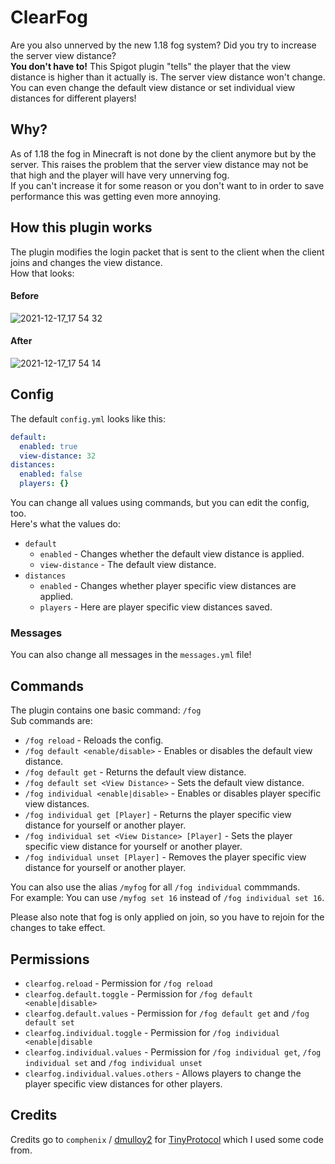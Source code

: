 # ClearFog

Are you also unnerved by the new 1.18 fog system? Did you try to increase the server view distance?  
**You don't have to!** This Spigot plugin "tells" the player that the view distance is higher than it actually is.
The server view distance won't change.  
You can even change the default view distance or set individual view distances for different players!

## Why?

As of 1.18 the fog in Minecraft is not done by the client anymore but by the server.
This raises the problem that the server view distance may not be that high and the player will have very unnerving fog.  
If you can't increase it for some reason or you don't want to in order to save performance this was getting even more annoying.

## How this plugin works

The plugin modifies the login packet that is sent to the client when the client joins and changes the view distance.  
How that looks:  
#### Before
![2021-12-17_17 54 32](https://user-images.githubusercontent.com/49787110/146580689-1eab2fab-446b-4d83-a49d-2d79984fd01f.png)
#### After
![2021-12-17_17 54 14](https://user-images.githubusercontent.com/49787110/146580691-a13337b8-a76a-4f0c-916d-bcd688c57a6a.png)

## Config

The default `config.yml` looks like this:
```yml
default:
  enabled: true
  view-distance: 32
distances:
  enabled: false
  players: {}
```
You can change all values using commands, but you can edit the config, too.  
Here's what the values do:

- `default`
  - `enabled` - Changes whether the default view distance is applied.  
  - `view-distance` - The default view distance.  
- `distances`  
  - `enabled` - Changes whether player specific view distances are applied.
  - `players` - Here are player specific view distances saved.

### Messages

You can also change all messages in the `messages.yml` file!

## Commands

The plugin contains one basic command: `/fog`  
Sub commands are:
- `/fog reload` - Reloads the config.
- `/fog default <enable/disable>` - Enables or disables the default view distance.
- `/fog default get` - Returns the default view distance.
- `/fog default set <View Distance>` - Sets the default view distance.
- `/fog individual <enable|disable>` - Enables or disables player specific view distances.
- `/fog individual get [Player]` - Returns the player specific view distance for yourself or another player.
- `/fog individual set <View Distance> [Player]` - Sets the player specific view distance for yourself or another player.
- `/fog individual unset [Player]` - Removes the player specific view distance for yourself or another player.

You can also use the alias `/myfog` for all `/fog individual` commmands.  
For example: You can use `/myfog set 16` instead of `/fog individual set 16`.

Please also note that fog is only applied on join, so you have to rejoin for the changes to take effect.

## Permissions

- `clearfog.reload` - Permission for `/fog reload`
- `clearfog.default.toggle` - Permission for `/fog default <enable|disable>`
- `clearfog.default.values` - Permission for `/fog default get` and `/fog default set`
- `clearfog.individual.toggle` - Permission for `/fog individual <enable|disable`
- `clearfog.individual.values` - Permission for `/fog individual get`, `/fog individual set` and `/fog individual unset`
- `clearfog.individual.values.others` - Allows players to change the player specific view distances for other players.

## Credits

Credits go to `comphenix` / [dmulloy2](https://github.com/dmulloy2) for [TinyProtocol](https://github.com/dmulloy2/ProtocolLib/blob/master/TinyProtocol/src/main/java/com/comphenix/ticyprotocol/TinyProtocol.java) which I used some code from.

